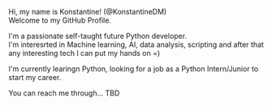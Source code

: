 Hi, my name is Konstantine! (@KonstantineDM)  
Welcome to my GitHub Profile.  

I'm a passionate self-taught future Python developer.  
I'm interesrted in Machine learning, AI, data analysis, scripting and after that any interesting tech I can put my hands on =)  

I'm currently learingn Python, looking for a job as a Python Intern/Junior to start my career.  

You can reach me through... TBD  
